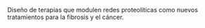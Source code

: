 Diseño de terapias que modulen redes proteolíticas como nuevos tratamientos para la fibrosis y el cáncer.


